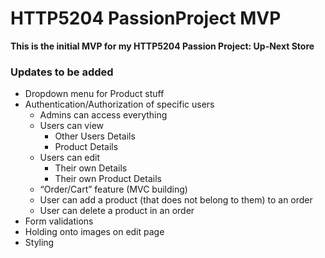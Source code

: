 # HTTP5204 PassionProject MVP
**This is the initial MVP for my HTTP5204 Passion Project: Up-Next Store**


### Updates to be added
* Dropdown menu for Product stuff
* Authentication/Authorization of specific users
  * Admins can access everything
  * Users can view
    * Other Users Details
    * Product Details
  * Users can edit
    * Their own Details
    * Their own Product Details
  * “Order/Cart” feature (MVC building)
  * User can add a product (that does not belong to them) to an order
  * User can delete a product in an order
* Form validations
* Holding onto images on edit page
* Styling
